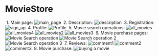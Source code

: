 ﻿# MovieStore
﻿ 1. Main page:
 ![main_page](https://github.com/Maxim-Levchenko/MovieStore/assets/126081409/4811a7de-f7ca-46ab-992c-67db5e1587d8)
﻿ 2. Description:
 ![description](https://github.com/Maxim-Levchenko/MovieStore/assets/126081409/71499754-c3d2-4c33-98c3-9f8bcf62678c)
﻿ 3. Registration:
 ![sign_up](https://github.com/Maxim-Levchenko/MovieStore/assets/126081409/4dcc6eea-8466-49d5-8087-781f758b1ce2)
﻿ 4. Profile:
 ![Profile](https://github.com/Maxim-Levchenko/MovieStore/assets/126081409/37ca3d4a-0975-43df-8a56-f83bc687efb1)
﻿ 5. Movie search operations:
 ![all_movies](https://github.com/Maxim-Levchenko/MovieStore/assets/126081409/a62775f2-a466-4ade-9bfd-1a0413ceb65c)
 ![all_movies4](https://github.com/Maxim-Levchenko/MovieStore/assets/126081409/65349f96-338e-4596-8ee2-d3481510682d)
 ![all_movies2](https://github.com/Maxim-Levchenko/MovieStore/assets/126081409/9acde8c4-1b36-45d4-8cb9-06a8484574f9)
 ![all_movies3](https://github.com/Maxim-Levchenko/MovieStore/assets/126081409/27d6b454-29a0-4db3-a1ca-52587cdea421)
﻿ 6. Movie purchase pages:
 ![Movie Search operation](https://github.com/Maxim-Levchenko/MovieStore/assets/126081409/0e53ae47-4cca-4bb6-ba29-98b604137614)
 ![Movie Search operation 2](https://github.com/Maxim-Levchenko/MovieStore/assets/126081409/4bf4cdbf-1a57-4e99-926c-117dc6d0c18a)
 ![Movie Search operation 3](https://github.com/Maxim-Levchenko/MovieStore/assets/126081409/77f4e86f-c7c1-4c0c-ab05-50b4fc763af5)
﻿ 7. Reviews:
 ![comment1](https://github.com/Maxim-Levchenko/MovieStore/assets/126081409/75436059-300f-4b3a-8352-f1535faa9c28)
 ![comment2](https://github.com/Maxim-Levchenko/MovieStore/assets/126081409/156ed67c-5ef7-411e-9e88-c9b888573ae8)
 ![comment3](https://github.com/Maxim-Levchenko/MovieStore/assets/126081409/e6110ef8-ce8a-4216-b72b-4e19d36ce49d)
﻿ 8. Movie purchase:
 ![buying a movie](https://github.com/Maxim-Levchenko/MovieStore/assets/126081409/560fddae-de3d-4b77-a489-667bd608ce4d)
